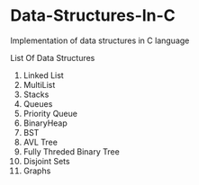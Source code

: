 # Data-Structures-In-C
Implementation of data structures in C language

List Of Data Structures
1. Linked List
2. MultiList
3. Stacks
4. Queues
5. Priority Queue
6. BinaryHeap
7. BST
8. AVL Tree
9. Fully Threded Binary Tree
10. Disjoint Sets
11. Graphs
